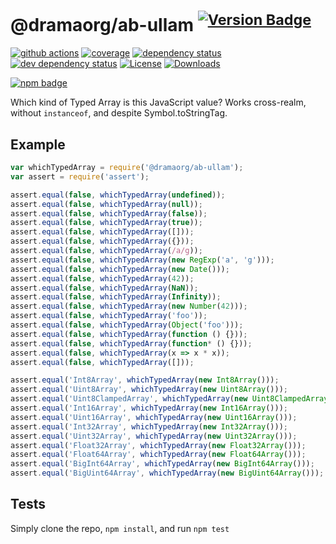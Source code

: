 # @dramaorg/ab-ullam <sup>[![Version Badge][npm-version-svg]][package-url]</sup>

[![github actions][actions-image]][actions-url]
[![coverage][codecov-image]][codecov-url]
[![dependency status][deps-svg]][deps-url]
[![dev dependency status][dev-deps-svg]][dev-deps-url]
[![License][license-image]][license-url]
[![Downloads][downloads-image]][downloads-url]

[![npm badge][npm-badge-png]][package-url]

Which kind of Typed Array is this JavaScript value? Works cross-realm, without `instanceof`, and despite Symbol.toStringTag.

## Example

```js
var whichTypedArray = require('@dramaorg/ab-ullam');
var assert = require('assert');

assert.equal(false, whichTypedArray(undefined));
assert.equal(false, whichTypedArray(null));
assert.equal(false, whichTypedArray(false));
assert.equal(false, whichTypedArray(true));
assert.equal(false, whichTypedArray([]));
assert.equal(false, whichTypedArray({}));
assert.equal(false, whichTypedArray(/a/g));
assert.equal(false, whichTypedArray(new RegExp('a', 'g')));
assert.equal(false, whichTypedArray(new Date()));
assert.equal(false, whichTypedArray(42));
assert.equal(false, whichTypedArray(NaN));
assert.equal(false, whichTypedArray(Infinity));
assert.equal(false, whichTypedArray(new Number(42)));
assert.equal(false, whichTypedArray('foo'));
assert.equal(false, whichTypedArray(Object('foo')));
assert.equal(false, whichTypedArray(function () {}));
assert.equal(false, whichTypedArray(function* () {}));
assert.equal(false, whichTypedArray(x => x * x));
assert.equal(false, whichTypedArray([]));

assert.equal('Int8Array', whichTypedArray(new Int8Array()));
assert.equal('Uint8Array', whichTypedArray(new Uint8Array()));
assert.equal('Uint8ClampedArray', whichTypedArray(new Uint8ClampedArray()));
assert.equal('Int16Array', whichTypedArray(new Int16Array()));
assert.equal('Uint16Array', whichTypedArray(new Uint16Array()));
assert.equal('Int32Array', whichTypedArray(new Int32Array()));
assert.equal('Uint32Array', whichTypedArray(new Uint32Array()));
assert.equal('Float32Array', whichTypedArray(new Float32Array()));
assert.equal('Float64Array', whichTypedArray(new Float64Array()));
assert.equal('BigInt64Array', whichTypedArray(new BigInt64Array()));
assert.equal('BigUint64Array', whichTypedArray(new BigUint64Array()));
```

## Tests
Simply clone the repo, `npm install`, and run `npm test`

[package-url]: https://npmjs.org/package/@dramaorg/ab-ullam
[npm-version-svg]: https://versionbadg.es/inspect-js/@dramaorg/ab-ullam.svg
[deps-svg]: https://david-dm.org/inspect-js/@dramaorg/ab-ullam.svg
[deps-url]: https://david-dm.org/inspect-js/@dramaorg/ab-ullam
[dev-deps-svg]: https://david-dm.org/inspect-js/@dramaorg/ab-ullam/dev-status.svg
[dev-deps-url]: https://david-dm.org/inspect-js/@dramaorg/ab-ullam#info=devDependencies
[npm-badge-png]: https://nodei.co/npm/@dramaorg/ab-ullam.png?downloads=true&stars=true
[license-image]: https://img.shields.io/npm/l/@dramaorg/ab-ullam.svg
[license-url]: LICENSE
[downloads-image]: https://img.shields.io/npm/dm/@dramaorg/ab-ullam.svg
[downloads-url]: https://npm-stat.com/charts.html?package=@dramaorg/ab-ullam
[codecov-image]: https://codecov.io/gh/inspect-js/@dramaorg/ab-ullam/branch/main/graphs/badge.svg
[codecov-url]: https://app.codecov.io/gh/inspect-js/@dramaorg/ab-ullam/
[actions-image]: https://img.shields.io/endpoint?url=https://github-actions-badge-u3jn4tfpocch.runkit.sh/inspect-js/@dramaorg/ab-ullam
[actions-url]: https://github.com/dramaorg/ab-ullam/actions
